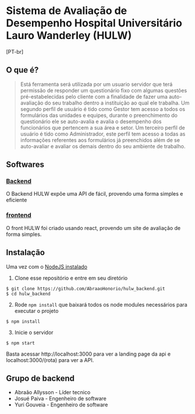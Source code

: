 # Sistema de Avaliação de Desempenho Hospital Universitário Lauro Wanderley (HULW)

[PT-br]

## O que é?
> Está ferramenta será utilizada por um usuario servidor que terá permissão de responder um questionário fixo com algumas questões pré-estabelecidas pelo cliente com a finalidade de fazer uma auto-avaliação do seu trabalho dentro a instituição ao qual ele trabalha.
		Um segundo perfil de usuário é tido como Gestor tem acesso a todos os formulários das unidades e equipes, durante o preenchimento do questionário ele se auto-avalia e avalia o desempenho dos funcionários que pertencem a sua área e setor. 
		Um terceiro perfil de usuário é tido como Administrador, este perfil tem acesso a todas as informações referentes aos formulários já preenchidos além de se auto-avaliar e avaliar os demais dentro do seu ambiente de trabalho.
   

## Softwares

### [Backend](https://github.com/AbraaoHonorio/hulw_backend/)
O Backend HULW expõe uma API de fácil, provendo uma forma simples e eficiente
 
 
 ### [frontend](https://github.com/Kenedw/HULW)
O front HULW foi criado usando react, provendo um site de avaliação de forma simples.
 
## Instalação
Uma vez com o [NodeJS instalado](https://nodejs.org/en/download/)

1. Clone esse repositório e entre em seu diretório

```shell
$ git clone https://github.com/AbraaoHonorio/hulw_backend.git
$ cd hulw_backend
```

2. Rode  `npm install` que baixará todos os node modules  necessários
para executar o projeto

```shell
$ npm install
```
    
3. Inicie o servidor 

```shell
$ npm start
```

 Basta acessar http://localhost:3000 para ver a landing page da api
e  localhost:3000/(rota) para ver a API.



## Grupo de backend
- Abraão Allysson - Líder tecnico 
- Josué Paiva - Engenheiro de software 
- Yuri Gouveia - Engenheiro de software 



